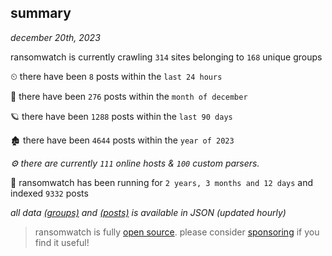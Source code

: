 
## summary
_december 20th, 2023_

ransomwatch is currently crawling `314` sites belonging to `168` unique groups

⏲ there have been `8` posts within the `last 24 hours`

🦈 there have been `276` posts within the `month of december`

🪐 there have been `1288` posts within the `last 90 days`

🏚 there have been `4644` posts within the `year of 2023`

_⚙️ there are currently `111` online hosts & `100` custom parsers._

🦕 ransomwatch has been running for `2 years, 3 months and 12 days` and indexed `9332` posts

_all data  [(groups)](http://ransomwhat.telemetry.ltd/groups) and [(posts)](http://ransomwhat.telemetry.ltd/posts) is available in JSON (updated hourly)_

> ransomwatch is fully [open source](https://github.com/joshhighet/ransomwatch#ransomwatch--). please consider [sponsoring](https://github.com/sponsors/joshhighet) if you find it useful!
